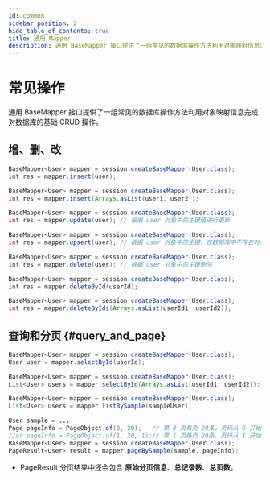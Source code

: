 ```yaml
---
id: common
sidebar_position: 2
hide_table_of_contents: true
title: 通用 Mapper
description: 通用 BaseMapper 接口提供了一组常见的数据库操作方法利用对象映射信息完成对数据库的基础 CRUD 操作。
---
```


# 常见操作
通用 BaseMapper 接口提供了一组常见的数据库操作方法利用对象映射信息完成对数据库的基础 CRUD 操作。

## 增、删、改

```java title='新增'
BaseMapper<User> mapper = session.createBaseMapper(User.class);
int res = mapper.insert(user);
```

```java title='批量新增'
BaseMapper<User> mapper = session.createBaseMapper(User.class);
int res = mapper.insert(Arrays.asList(user1, user2));
```

```java title='更新'
BaseMapper<User> mapper = session.createBaseMapper(User.class);
int res = mapper.update(user); // 根据 user 对象中的主键值进行更新
```

```java title='插入或更新'
BaseMapper<User> mapper = session.createBaseMapper(User.class);
int res = mapper.upsert(user); // 根据 user 对象中的主键，在数据库中不存在时会使用 insert 否则会进行更新
```

```java title='删除对象'
BaseMapper<User> mapper = session.createBaseMapper(User.class);
int res = mapper.delete(user); // 根据 user 对象中的主键删除
```

```java title='根据 ID 删除'
BaseMapper<User> mapper = session.createBaseMapper(User.class);
int res = mapper.deleteById(userId);
```

```java title='根据 ID 删除一批对象'
BaseMapper<User> mapper = session.createBaseMapper(User.class);
int res = mapper.deleteByIds(Arrays.asList(userId1, userId2));
```

## 查询和分页 {#query_and_page}

```java title='根据 ID 查询对象'
BaseMapper<User> mapper = session.createBaseMapper(User.class);
User user = mapper.selectById(userId);
```

```java title='根据 ID 查询一组对象'
BaseMapper<User> mapper = session.createBaseMapper(User.class);
List<User> users = mapper.selectById(Arrays.asList(userId1, userId2));
```

```java title='根据样本查询列表'
BaseMapper<User> mapper = session.createBaseMapper(User.class);
List<User> users = mapper.listBySample(sampleUser);
```

```java title='根据样本进行分页查询'
User sample = ...
Page pageInfo = PageObject.of(0, 20);   // 第 0 页每页 20条，页码从 0 开始
//or pageInfo = PageObject.of(1, 20, 1);// 第 1 页每页 20条，页码从 1 开始
BaseMapper<User> mapper = session.createBaseMapper(User.class);
PageResult<User> result = mapper.pageBySample(sample, pageInfo);
```

- PageResult 分页结果中还会包含 **原始分页信息**、**总记录数**、**总页数**。
